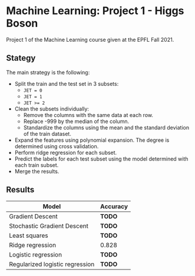 # Machine Learning: Project 1 - Higgs Boson

Project 1 of the Machine Learning course given at the EPFL Fall 2021.

## Stategy

The main strategy is the following:

- Split the train and the test set in 3 subsets:
    - `JET = 0`
    - `JET = 1`
    - `JET >= 2`
- Clean the subsets individually:
    - Remove the columns with the same data at each row.
    - Replace -999 by the median of the column.
    - Standardize the columns using the mean and the standard deviation of the train dataset.
- Expand the features using polynomial expansion. The degree is determined using cross validation.
- Perform ridge regression for each subset.
- Predict the labels for each test subset using the model determined with each train subset.
- Merge the results.

## Results

Model | Accuracy
--- | ---
Gradient Descent | **TODO**
Stochastic Gradient Descent | **TODO**
Least squares | **TODO**
Ridge regression | 0.828
Logistic regression | **TODO**
Regularized logistic regression | **TODO**
